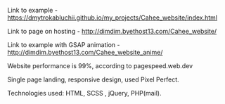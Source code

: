 Link to example - https://dmytrokabluchii.github.io/my_projects/Cahee_website/index.html

Link to page on hosting - http://dimdim.byethost13.com/Cahee_website/

Link to example with GSAP animation - http://dimdim.byethost13.com/Cahee_website_anime/

Website performance is 99%, according to pagespeed.web.dev

Single page landing, responsive design, used Pixel Perfect.

Technologies used: HTML, SCSS , jQuery, PHP(mail).

